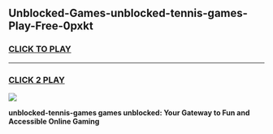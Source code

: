 
## Unblocked-Games-unblocked-tennis-games-Play-Free-0pxkt
<h3>
<a href="https://premium76.site?title=unblocked-tennis-games&ref=18A1">CLICK TO PLAY</a></h3>
<hr>

<h3>
<a href="https://premium76.site?title=unblocked-tennis-games&ref=18A1">CLICK 2 PLAY</a>
  
</h3>

<a href="https://premium76.site?title=unblocked-tennis-games&ref=18A1"><img src="https://clearcache.store/games.png"></a>


**unblocked-tennis-games games unblocked: Your Gateway to Fun and Accessible Online Gaming**
